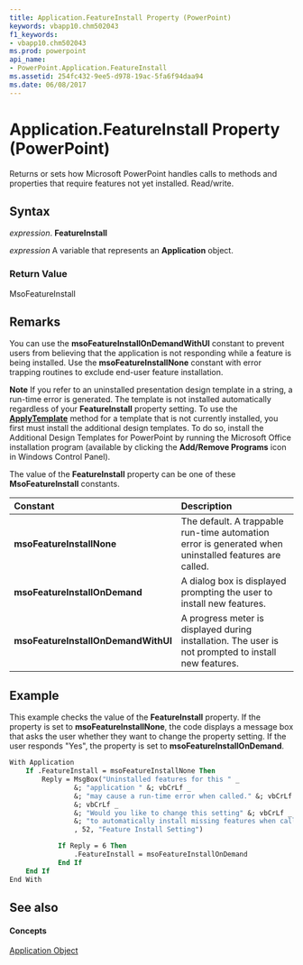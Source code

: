 ```yaml
---
title: Application.FeatureInstall Property (PowerPoint)
keywords: vbapp10.chm502043
f1_keywords:
- vbapp10.chm502043
ms.prod: powerpoint
api_name:
- PowerPoint.Application.FeatureInstall
ms.assetid: 254fc432-9ee5-d978-19ac-5fa6f94daa94
ms.date: 06/08/2017
---
```



# Application.FeatureInstall Property (PowerPoint)

Returns or sets how Microsoft PowerPoint handles calls to methods and properties that require features not yet installed. Read/write.


## Syntax

 _expression_. **FeatureInstall**

 _expression_ A variable that represents an **Application** object.


### Return Value

MsoFeatureInstall


## Remarks

You can use the  **msoFeatureInstallOnDemandWithUI** constant to prevent users from believing that the application is not responding while a feature is being installed. Use the **msoFeatureInstallNone** constant with error trapping routines to exclude end-user feature installation.


 **Note**  If you refer to an uninstalled presentation design template in a string, a run-time error is generated. The template is not installed automatically regardless of your  **FeatureInstall** property setting. To use the **[ApplyTemplate](presentation-applytemplate-method-powerpoint.md)** method for a template that is not currently installed, you first must install the additional design templates. To do so, install the Additional Design Templates for PowerPoint by running the Microsoft Office installation program (available by clicking the **Add/Remove Programs** icon in Windows Control Panel).

The value of the  **FeatureInstall** property can be one of these **MsoFeatureInstall** constants.



|**Constant**|**Description**|
|:-----|:-----|
|**msoFeatureInstallNone**| The default. A trappable run-time automation error is generated when uninstalled features are called.|
|**msoFeatureInstallOnDemand**| A dialog box is displayed prompting the user to install new features.|
|**msoFeatureInstallOnDemandWithUI**| A progress meter is displayed during installation. The user is not prompted to install new features.|

## Example

This example checks the value of the  **FeatureInstall** property. If the property is set to **msoFeatureInstallNone**, the code displays a message box that asks the user whether they want to change the property setting. If the user responds "Yes", the property is set to **msoFeatureInstallOnDemand**.


```vb
With Application
    If .FeatureInstall = msoFeatureInstallNone Then
        Reply = MsgBox("Uninstalled features for this " _
                &; "application " &; vbCrLf _
                &; "may cause a run-time error when called." &; vbCrLf _
                &; vbCrLf _
                &; "Would you like to change this setting" &; vbCrLf _
                &; "to automatically install missing features when called?" _
                , 52, "Feature Install Setting")

            If Reply = 6 Then
                .FeatureInstall = msoFeatureInstallOnDemand
            End If
    End If
End With
```


## See also


#### Concepts


[Application Object](application-object-powerpoint.md)

